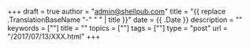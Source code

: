 +++
draft = true
author = "admin@shellpub.com"
title = "{{ replace .TranslationBaseName "-" " " | title }}"
date = {{ .Date }}
description = ""
keywords = [""]
title = ""
topics = [""]
tags = [""]
type = "post"
url = "/2017/07/13/XXX.html"
+++
